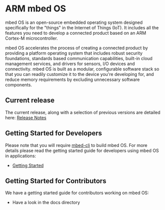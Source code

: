 # ARM mbed OS
 
mbed OS is an open-source embedded operating system designed specifically for the "things" in the Internet of Things (IoT). It includes all the features you need to develop a connected product based on an ARM Cortex-M microcontroller.
 
mbed OS accelerates the process of creating a connected product by providing a platform operating system that includes robust security foundations, standards based communication capabilities, built-in cloud management services, and drivers for sensors, I/O devices and connectivity. mbed OS is built as a modular, configurable software stack so that you can readily customize it to the device you're developing for, and reduce memory requirements by excluding unnecessary software components.
 
## Current release
 
The current release, along with a selection of previous versions are detailed here:
[Release Notes](https://docs.mbed.com/docs/mbed-os-release-notes/en/latest/)

## Getting Started for Developers
 
Please note that you will require [mbed-cli](https://github.com/ARMmbed/mbed-cli) to build mbed OS. For more details please read the getting started guide for developers using mbed OS in applications:
 
- [Getting Started](https://docs.mbed.com/docs/mbed-os-handbook/en/latest/)

## Getting Started for Contributors
 
We have a getting started guide for contributors working on mbed OS:
 
- Have a look in the docs directory
